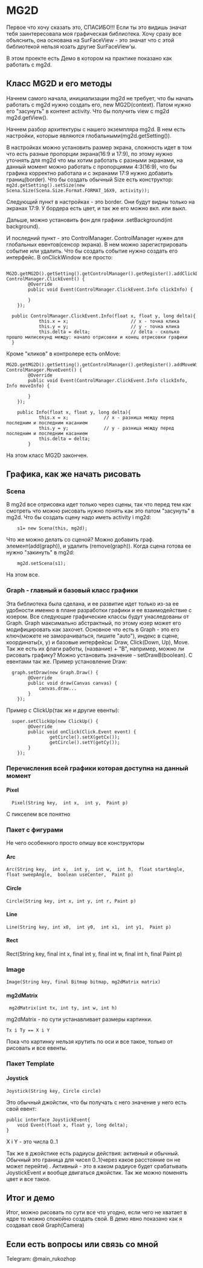 # MG2D
Первое что хочу сказать это, СПАСИБО!!! Если ты это видишь значат тебя заинтересовала моя графическая библиотека. 
Хочу сразу все объяснить, она основана на SurFaceView - это значат что с этой библиотекой нельзя юзать другие SurFaceView'ы.

В этом проекте есть Демо в котором на практике показано как работать с mg2d.

## Класс MG2D и его методы
Начнем самого начала, инициализации mg2d не требует, что бы начать работать с mg2d нужно создать его, new MG2D(context).
Патом нужно его "засунуть" в контент activity. Что бы получить view c mg2d mg2d.getView().

Начнем разбор архитектуры с нашего экземпляра mg2d.
В нем есть настройки, которые являются глобальными(mg2d.getSetting()).

В настройках можно установить размер экрана, сложность идет в том что есть разные пропорции экрана(16:9 и 17:9),
по этому нужно уточнять для mg2d что мы хотим работать с разными экранами, на данный момент можно работать с пропорциями 4:3(16:9),
что бы графика корректно работала и с экранами 17:9 нужно добавить границ(border).
Что бы создать обычный Size есть конструктор:
<code> mg2d.getSetting().setSize(new Scena.Size(Scena.Size.Format.FORMAT_16X9, activity)); </code>

Следующий пункт в настройках - это border. Они будут видны только на экранах 17:9. У бордера есть цвет, и так же его можно вкл. или выкл.

Дальше, можно установить фон для графики .setBackground(int background).

И последний пункт - это ControlManager. ControlManager нужен для глобальных евентов(сенсор экрана). В нем можно зарегистрировать событие или удалить.
Что бы создать событие нужно создать его интерфейс. В onClickWindow все просто:


      MG2D.getMG2D().getSetting().getControlManager().getRegister().addClickDownWindow(new ControlManager.ClickEvent() {
            @Override
            public void Event(ControlManager.ClickEvent.Info clickInfo) {
                
            }
        });
 
      public ControlManager.ClickEvent.Info(float x, float y, long delta){
                this.x = x;                       // x - точка клика
                this.y = y;                       // y - точка клика
                this.delta = delta;               // delta - сколько прошло милисекунд между: начало отрисовки и конец отрисовки графики
      }
    
Кроме "кликов" в контролере есть onMove:

    MG2D.getMG2D().getSetting().getControlManager().getRegister().addMoveWindow(new ControlManager.MoveEvent() {
            @Override
            public void Event(ControlManager.ClickEvent.Info clickInfo, Info moveInfo) {
                
            }
        });
        
        public Info(float x, float y, long delta){
                this.x = x;             // x - разница между перед последним и последним касанием
                this.y = y;             // y - разница между перед последним и последним касанием
                this.delta = delta;
            }

На этом класс MG2D закончен.

## Графика, как же начать рисовать
### Scena
В mg2d все отрисовка идет только через сцены, так что перед тем как смотреть что можно рисовать нужно понять как это патом "засунуть" в mg2d.
Что бы создать сцену надо иметь activity i mg2d:

        s1= new Scena(this, mg2d);
        
Что же можно делать со сценой? Можно добавить граф. элемент(add(graph)), и удалить (remove(graph)).
Когда сцена готова ее нужно "закинуть" в mg2d:

        mg2d.setScena(s1);
        
На этом все.
### Graph - главный и базовый класс графики
Эта библиотека была сделана, и ее развитие идет только из-за ее удобности именно в плане разработки графики и ее взаимодействие с юзером.
Все следующие графические классы будут унаследованы от Graph. Graph максимально абстрактный, по этому юзер может его модифицировать как захочет.
Основное что есть в Graph - это его ключ(можете не заморачиваться, пишите "auto"), индекс в сцене, координаты(x, y) и базовые интерфейсы: Draw, Click(Down, Up), Move.
Так же есть их флаги работы, (название) + "В", например, можно ли рисовать графику? Можно установить значение - setDrawB(boolean).
С евентами так же.
Пример установление Draw:

      graph.setDraw(new Graph.Draw() {
            @Override
            public void draw(Canvas canvas) {
                canvas.draw...
            }
        });
        
Пример с ClickUp(так же и другие евенты):

      super.setClickUp(new ClickUp() {
            @Override
            public void onClick(Click.Event event) {
                    getCircle().setX(getCx());
                    getCircle().setY(getCy());
            }
        });
        
        
### Перечисления всей графики которая доступна на данный момент
#### Pixel

      Pixel(String key,  int x,  int y,  Paint p)
      
С пикселем все понятно

### Пакет с фигурами
Не чего особенного просто опишу все конструкторы
#### Arc

    Arc(String key,  int x,  int y,  int w,  int h,  float startAngle,  float sweepAngle,  boolean useCenter,  Paint p)


#### Circle

    Circle(String key, int x, int y, int r, Paint p)
    
#### Line

    Line(String key, int x0,  int y0,  int x1,  int y1,  Paint p)
    
#### Rect

  Rect(String key, final int x, final int y, final int w, final int h, final Paint p)

### Image

    Image(String key, final Bitmap bitmap, mg2dMatrix matrix)
    
#### mg2dMatrix

     mg2dMatrix(int tx, int ty, int w, int h)
     
mg2dMatrix - по сути устанавливает размеры картинки.

    Tx i Ty == X i Y
    
Пока что картинку нельзя крутить по оси и все такое, только от рисовать и все евенты.

### Пакет Template
#### Joystick

    Joystick(String key, Circle circle)
    

Это обычный джойстик, что бы получать с него значение у него есть свой евент:

    public interface JoystickEvent{
        void Event(float x, float y, long delta);
    }

X i Y - это числа 0..1

Так же в джойстике есть радиусы действия: активный и обычный. Обычный это граница для чисел 0..1(через какое расстояние он не может перейти) .  Активный - это в каком радиусе будет срабатывать JoystickEvent и вообще двигаться джойстик.
Так же можно поменять цвет и все такое.
## Итог и демо

Итог, можно рисовать по сути все что угодно, если чего не хватает в ядре то можно спокойно создать свой.
В демо явно показано как я создавал свой Graph(Camera)

## Если есть вопросы или связь со мной
Telegram: @main_rukozhop
